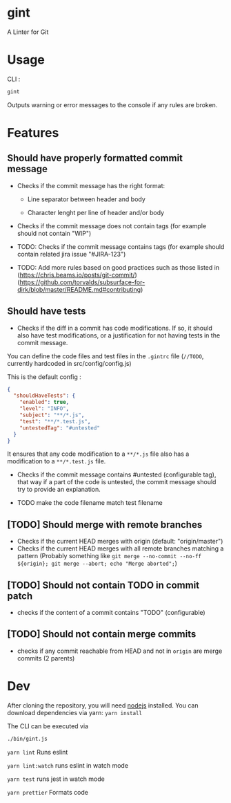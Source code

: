 # gint

A Linter for Git

# Usage

CLI :

```sh
gint
```

Outputs warning or error messages to the console if any rules are broken.

# Features

## Should have properly formatted commit message

- Checks if the commit message has the right format:

  - Line separator between header and body

  - Character lenght per line of header and/or body

- Checks if the commit message does not contain tags (for example should not contain "WIP")

- TODO: Checks if the commit message contains tags (for example should contain related jira issue "#JIRA-123")

- TODO: Add more rules based on good practices such as those listed in (https://chris.beams.io/posts/git-commit/) (https://github.com/torvalds/subsurface-for-dirk/blob/master/README.md#contributing)

## Should have tests

- Checks if the diff in a commit has code modifications. If so, it should also have test modifications, or a justification for not having tests in the commit message.

You can define the code files and test files in the `.gintrc` file (`//TODO`, currently hardcoded in src/config/config.js)

This is the default config :

```json
{
  "shouldHaveTests": {
    "enabled": true,
    "level": "INFO",
    "subject": "**/*.js",
    "test": "**/*.test.js",
    "untestedTag": "#untested"
  }
}
```

It ensures that any code modification to a `**/*.js` file also has a modification to a `**/*.test.js` file.

- Checks if the commit message contains #untested (configurable tag), that way if a part of the code is untested, the commit message should try to provide an explanation.

- TODO make the code filename match test filename

## [TODO] Should merge with remote branches

- Checks if the current HEAD merges with origin (default: "origin/master")
- Checks if the current HEAD merges with all remote branches matching a pattern
  (Probably something like `git merge --no-commit --no-ff ${origin}; git merge --abort; echo "Merge aborted";`)

## [TODO] Should not contain TODO in commit patch

- checks if the content of a commit contains "TODO" (configurable)

## [TODO] Should not contain merge commits

- checks if any commit reachable from HEAD and not in `origin` are merge commits (2 parents)

# Dev

After cloning the repository, you will need [nodejs](https://nodejs.org/en/download/package-manager) installed.
You can download dependencies via yarn: `yarn install`

The CLI can be executed via

```sh
./bin/gint.js
```

`yarn lint` Runs eslint

`yarn lint:watch` runs eslint in watch mode

`yarn test` runs jest in watch mode

`yarn prettier` Formats code
